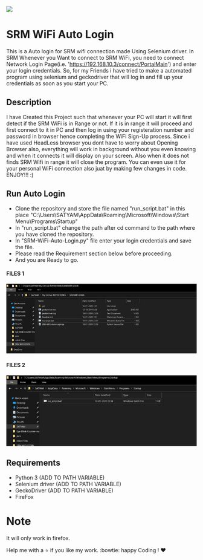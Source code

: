 ![](https://img.shields.io/badge/Made%20with%20%3C3%20in-python-red.svg)
# SRM WiFi Auto Login #
This is a Auto login for SRM wifi connection made Using Selenium driver.
In SRM Whenever you Want to connect to SRM WiFi, you need to connect Network Login Page(i.e. 'https://192.168.10.3/connect/PortalMain') and enter your login credentials. So, for my Friends i have tried to make a automated program using selenium and geckodriver that will log in and fill up your credentials as soon as you start your PC.

## Description ##
I have Created this Project such that whenever your PC will start it will first detect if the SRM WiFi is in Range or not. If it is in range it will proceed and first connect to it in PC and then log in using your registeration number and password in browser hence completing the WiFi Sign-Up process. Since i have used HeadLess browser you dont have to worry about Opening Browser also, everything will work in background without you even knowing and when it connects it will display on your screen.
Also when it does not finds SRM Wifi in range it will close the program. You can even use it for your personal WiFi connection also juat by making few changes in code. ENJOY!!! :)

## Run Auto Login ##
* Clone the repository and store the file named "run_script.bat" in this place "C:\Users\SATYAM\AppData\Roaming\Microsoft\Windows\Start Menu\Programs\Startup"
* In "run_script.bat" change the path after cd command to the path where you have cloned the repository.
* In "SRM-WiFi-Auto-Login.py" file enter your login credentials and save the file.
* Please read the Requirement section below before proceeding.
* And you are Ready to go.

#### FILES 1 ####

![alt text](https://github.com/SatYu26/SRM-WiFi-Auto-Login/blob/master/SS1.jpg)

#### FILES 2 ####

![alt text](https://github.com/SatYu26/SRM-WiFi-Auto-Login/blob/master/SS2.jpg)

## Requirements ##
* Python 3        (ADD TO PATH VARIABLE)
* Selenium driver (ADD TO PATH VARIABLE)
* GeckoDriver     (ADD TO PATH VARIABLE)
* FireFox

# Note
It will only work in firefox.


Help me with a :star: if you like my work. :bowtie:
happy Coding ! :heart:
